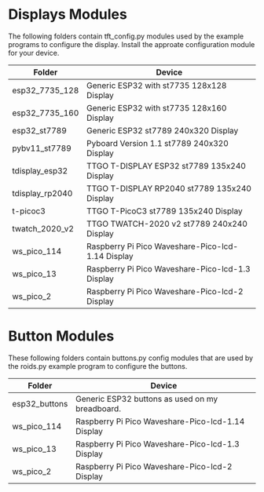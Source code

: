 # Displays Modules

The following folders contain tft_config.py modules used by the example programs to configure the display. Install the approate configuration module for your device.

Folder          | Device
--------------- | -------------------------------------------------
esp32_7735_128  | Generic ESP32 with st7735 128x128 Display
esp32_7735_160  | Generic ESP32 with st7735 128x160 Display
esp32_st7789    | Generic ESP32 st7789 240x320 Display
pybv11_st7789   | Pyboard Version 1.1 st7789 240x320 Display
tdisplay_esp32  | TTGO T-DISPLAY ESP32 st7789 135x240 Display
tdisplay_rp2040 | TTGO T-DISPLAY RP2040 st7789 135x240 Display
t-picoc3        | TTGO T-PicoC3 st7789 135x240 Display
twatch_2020_v2  | TTGO TWATCH-2020 v2 st7789 240x240 Display
ws_pico_114     | Raspberry Pi Pico Waveshare-Pico-lcd-1.14 Display
ws_pico_13      | Raspberry Pi Pico Waveshare-Pico-lcd-1.3 Display
ws_pico_2       | Raspberry Pi Pico Waveshare-Pico-lcd-2 Display

# Button Modules

These following folders contain buttons.py config modules that are used by the roids.py example program to configure the buttons.

Folder        | Device
------------- | -------------------------------------------------
esp32_buttons | Generic ESP32 buttons as used on my breadboard.
ws_pico_114   | Raspberry Pi Pico Waveshare-Pico-lcd-1.14 Display
ws_pico_13    | Raspberry Pi Pico Waveshare-Pico-lcd-1.3 Display
ws_pico_2     | Raspberry Pi Pico Waveshare-Pico-lcd-2 Display
